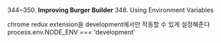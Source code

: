 344~350. **Improving Burger Builder**
348. Using Environment Variables

chrome redux extension을 development에서만 작동할 수 있게 설정해준다
process.env.NODE_ENV === 'development'
